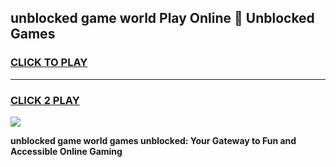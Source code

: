 
## unblocked game world Play Online 👋 Unblocked Games
<h3>
<a href="https://premium.freeplayer.one?title=unblocked_game_world&ref=19F">CLICK TO PLAY</a></h3>
<hr>

<h3>
<a href="https://premium.freeplayer.one?title=unblocked_game_world&ref=19F">CLICK 2 PLAY</a>
  
</h3>

<a href="https://premium.freeplayer.one?title=unblocked_game_world&ref=19F"><img src="https://clearcache.store/games.png"></a>


**unblocked game world games unblocked: Your Gateway to Fun and Accessible Online Gaming**
